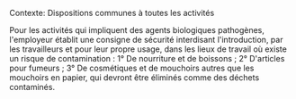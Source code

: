 Contexte: Dispositions communes à toutes les activités

Pour les activités qui impliquent des agents biologiques pathogènes, l'employeur établit une consigne de sécurité interdisant l'introduction, par les travailleurs et pour leur propre usage, dans les lieux de travail où existe un risque de contamination : 1° De nourriture et de boissons ; 2° D'articles pour fumeurs ; 3° De cosmétiques et de mouchoirs autres que les mouchoirs en papier, qui devront être éliminés comme des déchets contaminés.